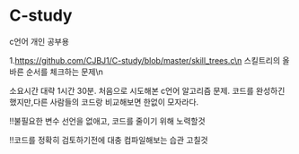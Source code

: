 # C-study
c언어 개인 공부용

1.https://github.com/CJBJ1/C-study/blob/master/skill_trees.c\n
스킬트리의 올바른 순서를 체크하는 문제\n

소요시간 대략 1시간 30분.
처음으로 시도해본 c언어 알고리즘 문제.
코드를 완성하긴 했지만,다른 사람들의 코드랑 비교해보면 한없이 모자라다.

!!불필요한 변수 선언을 없애고, 코드를 줄이기 위해 노력할것

!!코드를 정확히 검토하기전에 대충 컴파일해보는 습관 고칠것
